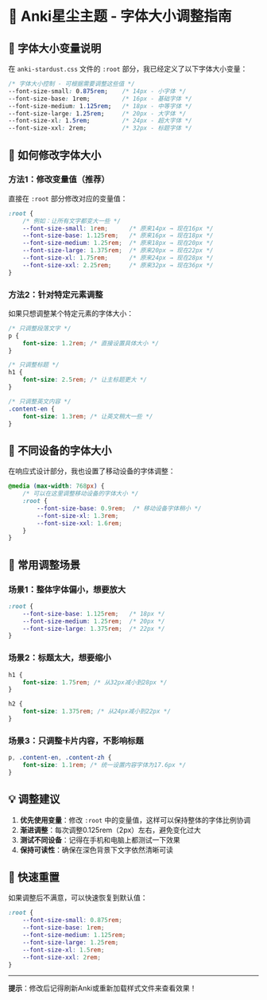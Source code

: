 # 🎨 Anki星尘主题 - 字体大小调整指南

## 📏 字体大小变量说明

在 `anki-stardust.css` 文件的 `:root` 部分，我已经定义了以下字体大小变量：

```css
/* 字体大小控制 - 可根据需要调整这些值 */
--font-size-small: 0.875rem;    /* 14px - 小字体 */
--font-size-base: 1rem;         /* 16px - 基础字体 */
--font-size-medium: 1.125rem;   /* 18px - 中等字体 */
--font-size-large: 1.25rem;     /* 20px - 大字体 */
--font-size-xl: 1.5rem;         /* 24px - 超大字体 */
--font-size-xxl: 2rem;          /* 32px - 标题字体 */
```

## 🔧 如何修改字体大小

### 方法1：修改变量值（推荐）

直接在 `:root` 部分修改对应的变量值：

```css
:root {
    /* 例如：让所有文字都变大一些 */
    --font-size-small: 1rem;      /* 原来14px → 现在16px */
    --font-size-base: 1.125rem;   /* 原来16px → 现在18px */
    --font-size-medium: 1.25rem;  /* 原来18px → 现在20px */
    --font-size-large: 1.375rem;  /* 原来20px → 现在22px */
    --font-size-xl: 1.75rem;      /* 原来24px → 现在28px */
    --font-size-xxl: 2.25rem;     /* 原来32px → 现在36px */
}
```

### 方法2：针对特定元素调整

如果只想调整某个特定元素的字体大小：

```css
/* 只调整段落文字 */
p {
    font-size: 1.2rem; /* 直接设置具体大小 */
}

/* 只调整标题 */
h1 {
    font-size: 2.5rem; /* 让主标题更大 */
}

/* 只调整英文内容 */
.content-en {
    font-size: 1.3rem; /* 让英文稍大一些 */
}
```

## 📱 不同设备的字体大小

在响应式设计部分，我也设置了移动设备的字体调整：

```css
@media (max-width: 768px) {
    /* 可以在这里调整移动设备的字体大小 */
    :root {
        --font-size-base: 0.9rem;  /* 移动设备字体稍小 */
        --font-size-xl: 1.3rem;
        --font-size-xxl: 1.6rem;
    }
}
```

## 🎯 常用调整场景

### 场景1：整体字体偏小，想要放大
```css
:root {
    --font-size-base: 1.125rem;   /* 18px */
    --font-size-medium: 1.25rem;  /* 20px */
    --font-size-large: 1.375rem;  /* 22px */
}
```

### 场景2：标题太大，想要缩小
```css
h1 {
    font-size: 1.75rem; /* 从32px减小到28px */
}

h2 {
    font-size: 1.375rem; /* 从24px减小到22px */
}
```

### 场景3：只调整卡片内容，不影响标题
```css
p, .content-en, .content-zh {
    font-size: 1.1rem; /* 统一设置内容字体为17.6px */
}
```

## 💡 调整建议

1. **优先使用变量**：修改 `:root` 中的变量值，这样可以保持整体的字体比例协调
2. **渐进调整**：每次调整0.125rem（2px）左右，避免变化过大
3. **测试不同设备**：记得在手机和电脑上都测试一下效果
4. **保持可读性**：确保在深色背景下文字依然清晰可读

## 🔄 快速重置

如果调整后不满意，可以快速恢复到默认值：

```css
:root {
    --font-size-small: 0.875rem;
    --font-size-base: 1rem;
    --font-size-medium: 1.125rem;
    --font-size-large: 1.25rem;
    --font-size-xl: 1.5rem;
    --font-size-xxl: 2rem;
}
```

---

**提示**：修改后记得刷新Anki或重新加载样式文件来查看效果！